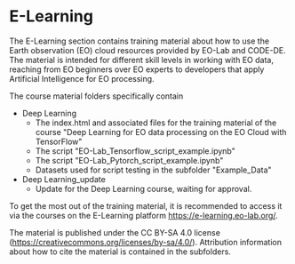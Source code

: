 # E-Learning

The E-Learning section contains training material about how to use the Earth observation (EO) cloud resources provided by EO-Lab and CODE-DE. The material is intended for different skill levels in working with EO data, reaching from EO beginners over EO experts to developers that apply Artificial Intelligence for EO processing. 

The course material folders specifically contain
* Deep Learning
  * The index.html and associated files for the training material of the course "Deep Learning for EO data processing on the EO Cloud with TensorFlow"
  * The script "EO-Lab_Tensorflow_script_example.ipynb"
  * The script "EO-Lab_Pytorch_script_example.ipynb"
  * Datasets used for script testing in the subfolder "Example_Data"
* Deep Learning_update
  * Update for the Deep Learning course, waiting for approval.

To get the most out of the training material, it is recommended to access it via the courses on the E-Learning platform https://e-learning.eo-lab.org/. 

The material is published under the CC BY-SA 4.0 license (https://creativecommons.org/licenses/by-sa/4.0/). Attribution information about how to cite the material is contained in the subfolders.
